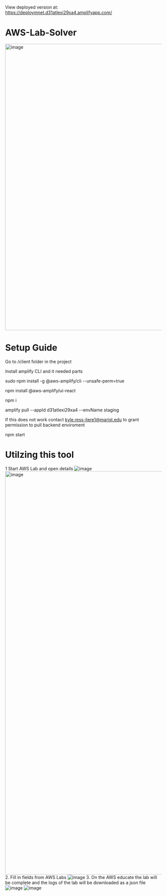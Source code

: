 View deployed version at: https://deploymnet.d31atlexi29xa4.amplifyapp.com/

# AWS-Lab-Solver
 
<img width="918" alt="image" src="https://user-images.githubusercontent.com/55935877/206877392-55262bad-c589-4959-a4f7-fef7961e0e16.png">

# Setup Guide

Go to /client folder in the project

Install amplify CLI and it needed parts

sudo npm install -g @aws-amplify/cli --unsafe-perm=true

npm install @aws-amplify/ui-react

npm i

amplify pull --appId d31atlexi29xa4 --envName staging

If this does not work contact kyle.ress-liere1@marist.edu to grant permission to pull backend enviroment

npm start

# Utilzing this tool
1 Start AWS Lab and open details
![image](https://user-images.githubusercontent.com/55935877/206947702-64af2dc2-6f9e-4496-bd37-9f51f5a59389.png)
<img width="1293" alt="image" src="https://user-images.githubusercontent.com/55935877/206947767-85d707dd-5358-4e62-a46d-ed49721ecfe9.png">
2. Fill in fields from AWS Labs
![image](https://user-images.githubusercontent.com/55935877/206947817-af75ee43-fb5e-4047-8f10-d39ce5218c0e.png)
3. On the AWS educate the lab will be complete and the logs of the lab will be downloaded as a json file
![image](https://user-images.githubusercontent.com/55935877/206947987-a7439d85-7bb4-4d22-ae16-0ce5821a201a.png)
![image](https://user-images.githubusercontent.com/55935877/206948401-af920c87-4810-41c4-af00-d0881a50c7d3.png)
